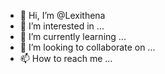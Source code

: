 - 👋 Hi, I’m @Lexithena
- 👀 I’m interested in ...
- 🌱 I’m currently learning ...
- 💞️ I’m looking to collaborate on ...
- 📫 How to reach me ...

<!---
Lexithena/Lexithena is a ✨ special ✨ repository because its `README.md` (this file) appears on your GitHub profile.
You can click the Preview link to take a look at your changes.
--->
